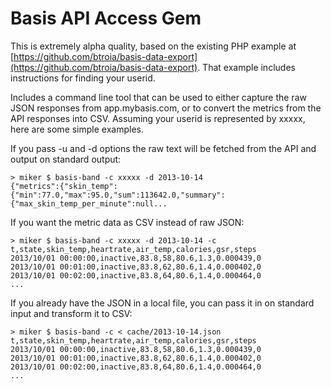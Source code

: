 # Basis API Access Gem

This is extremely alpha quality, based on the existing PHP example at
[https://github.com/btroia/basis-data-export](https://github.com/btroia/basis-data-export).
That example includes instructions for finding your userid.

Includes a command line tool that can be used to either capture the raw JSON
responses from app.mybasis.com, or to convert the metrics from the API
responses into CSV. Assuming your userid is represented by xxxxx, here are
some simple examples.

If you pass -u and -d options the raw text will be fetched from the API and
output on standard output:

```
> miker $ basis-band -c xxxxx -d 2013-10-14
{"metrics":{"skin_temp":{"min":77.0,"max":95.0,"sum":113642.0,"summary":{"max_skin_temp_per_minute":null...
```

If you want the metric data as CSV instead of raw JSON:

```
> miker $ basis-band -c xxxxx -d 2013-10-14 -c
t,state,skin_temp,heartrate,air_temp,calories,gsr,steps
2013/10/01 00:00:00,inactive,83.8,58,80.6,1.3,0.000439,0
2013/10/01 00:01:00,inactive,83.8,62,80.6,1.4,0.000402,0
2013/10/01 00:02:00,inactive,83.8,64,80.6,1.4,0.000464,0
...
```

If you already have the JSON in a local file, you can pass it in on standard
input and transform it to CSV:

```
> miker $ basis-band -c < cache/2013-10-14.json
t,state,skin_temp,heartrate,air_temp,calories,gsr,steps
2013/10/01 00:00:00,inactive,83.8,58,80.6,1.3,0.000439,0
2013/10/01 00:01:00,inactive,83.8,62,80.6,1.4,0.000402,0
2013/10/01 00:02:00,inactive,83.8,64,80.6,1.4,0.000464,0
...
```
